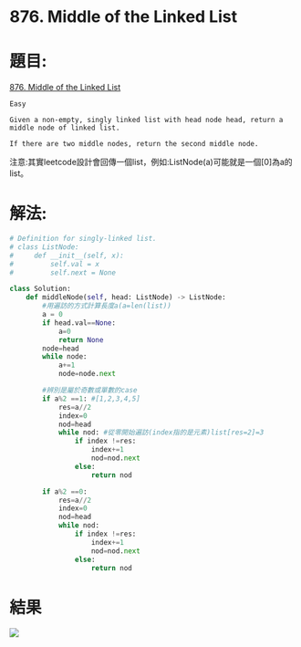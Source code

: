# 876. Middle of the Linked List
# 題目:
[876. Middle of the Linked List](https://leetcode.com/problems/middle-of-the-linked-list/)
```
Easy

Given a non-empty, singly linked list with head node head, return a middle node of linked list.

If there are two middle nodes, return the second middle node.
```
注意:其實leetcode設計會回傳一個list，例如:ListNode(a)可能就是一個[0]為a的list。

# 解法:
```Python
# Definition for singly-linked list.
# class ListNode:
#     def __init__(self, x):
#         self.val = x
#         self.next = None

class Solution:
    def middleNode(self, head: ListNode) -> ListNode:
        #用遍訪的方式計算長度a(a=len(list))
        a = 0
        if head.val==None:
            a=0
            return None
        node=head
        while node:
            a+=1
            node=node.next

        #辨別是屬於奇數或單數的case
        if a%2 ==1: #[1,2,3,4,5]
            res=a//2
            index=0
            nod=head
            while nod: #從零開始遍訪(index指的是元素)list[res=2]=3
                if index !=res:
                    index+=1
                    nod=nod.next
                else:
                    return nod

        if a%2 ==0:
            res=a//2
            index=0
            nod=head
            while nod:
                if index !=res:
                    index+=1
                    nod=nod.next
                else:
                    return nod
```
# 結果
![](https://i.imgur.com/tGeznU6.png)
